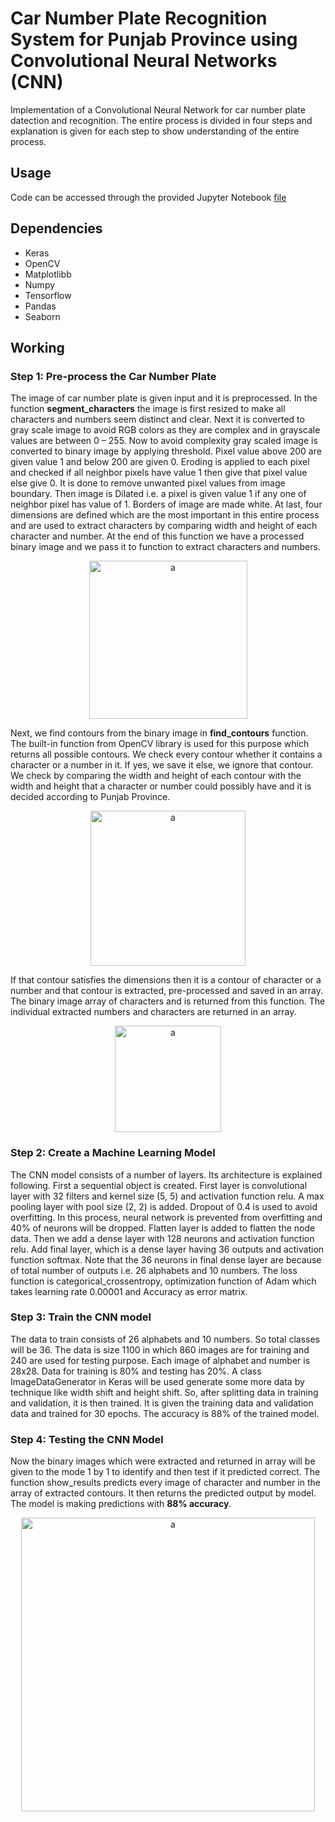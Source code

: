 # **Car Number Plate Recognition System for Punjab Province using Convolutional Neural Networks (CNN)**

Implementation of a Convolutional Neural Network for car number plate datection and recognition. The entire process is divided in four steps and explanation is given for each step to show understanding of the entire process.

## Usage
Code can be accessed through the provided Jupyter Notebook [file](https://github.com/faizan387/Car-Number-Plate-Recognition/blob/master/Car%20plate%20recognition%20Punjab/car%20plate.ipynb)

## Dependencies
* Keras
* OpenCV
* Matplotlibb
* Numpy
* Tensorflow
* Pandas
* Seaborn

## Working

### **Step 1: Pre-process the Car Number Plate**

The image of car number plate is given input and it is preprocessed. In the function **segment_characters** the image is first resized to make all characters and numbers seem distinct and clear. Next it is converted to gray scale image to avoid RGB colors as they are complex and in grayscale values are between 0 – 255. Now to avoid complexity gray scaled image is converted to binary image by applying threshold. Pixel value above 200 are given value 1 and below 200 are given 0. Eroding is applied to each pixel and checked if all neighbor pixels have value 1 then give that pixel value else give 0. It is done to remove unwanted pixel values from image boundary. Then image is Dilated i.e. a pixel is given value 1 if any one of neighbor pixel has value of 1. Borders of image are made white. At last, four dimensions are defined which are the most important in this entire process and are used to extract characters by comparing width and height of each character and number. At the end of this function we have a processed binary image and we pass it to function to extract characters and numbers.

<p align="center">
  <img width="253" alt="a" src="https://user-images.githubusercontent.com/54681019/122272865-459d1380-cefa-11eb-91c9-089c33e263a1.PNG">
</p>
  
Next, we find contours from the binary image in **find_contours** function. The built-in function from OpenCV library is used for this purpose which returns all possible contours. We check every contour whether it contains a character or a number in it. If yes, we save it else, we ignore that contour. We check by comparing the width and height of each contour with the width and height that a character or number could possibly have and it is decided according to Punjab Province.

<p align="center">
  <img width="248" alt="a" src="https://user-images.githubusercontent.com/54681019/122273128-86952800-cefa-11eb-97f5-d3c8be453636.PNG">
</p>

If that contour satisfies the dimensions then it is a contour of character or a number and that contour is extracted, pre-processed and saved in an array. The binary image array of characters and is returned from this function. The individual extracted numbers and characters are returned in an array.

<p align="center">
  <img width="170" alt="a" src="https://user-images.githubusercontent.com/54681019/122273217-a0366f80-cefa-11eb-8de2-853f55257d09.PNG">
</p>

### **Step 2: Create a Machine Learning Model**

The CNN model consists of a number of layers. Its architecture is explained following. First a sequential object is created. First layer is convolutional layer with 32 filters and kernel size (5, 5) and activation function relu. A max pooling layer with pool size (2, 2) is added. Dropout of 0.4 is used to avoid overfitting. In this process, neural network is prevented from overfitting and 40% of neurons will be dropped. Flatten layer is added to flatten the node data. Then we add a dense layer with 128 neurons and activation function relu. Add final layer, which is a dense layer having 36 outputs and activation function softmax. Note that the 36 neurons in final dense layer are because of total number of outputs i.e. 26 alphabets and 10 numbers. The loss function is categorical_crossentropy, optimization function of Adam which takes learning rate 0.00001 and Accuracy as error matrix.

### **Step 3: Train the CNN model**

The data to train consists of 26 alphabets and 10 numbers. So total classes will be 36. The data is size 1100 in which 860 images are for training and 240 are used for testing purpose. Each image of alphabet and number is 28x28. Data for training is 80% and testing has 20%. A class ImageDataGenerator in Keras will be used generate some more data by technique like width shift and height shift. So, after splitting data in training and validation, it is then trained. It is given the training data and validation data and trained for 30 epochs. The accuracy is 88% of the trained model.

### **Step 4: Testing the CNN Model**

Now the binary images which were extracted and returned in array will be given to the mode 1 by 1 to identify and then test if it predicted correct. The function show_results predicts every image of character and number in the array of extracted contours. It then returns the predicted output by model. The model is making predictions with **88% accuracy**.

<p align="center">
  <img width="470" alt="a" src="https://user-images.githubusercontent.com/54681019/122273346-c52ae280-cefa-11eb-83a3-6804055c43e1.PNG">
<p align="center">
